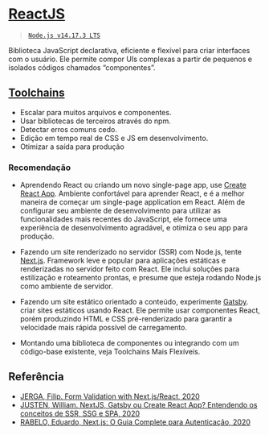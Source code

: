 # [ReactJS](https://reactjs.org/)
> [`Node.js v14.17.3 LTS`](https://nodejs.org/dist/latest-v14.x/docs/api/)

Biblioteca JavaScript declarativa, eficiente e flexível para criar interfaces com o usuário. 
Ele permite compor UIs complexas a partir de pequenos e isolados códigos chamados “componentes”.


## [Toolchains](https://reactjs.org/docs/create-a-new-react-app.html)

* Escalar para muitos arquivos e componentes.
* Usar bibliotecas de terceiros através do npm.
* Detectar erros comuns cedo.
* Edição em tempo real de CSS e JS em desenvolvimento.
* Otimizar a saída para produção

### Recomendação
* Aprendendo React ou criando um novo single-page app, use [Create React App](https://create-react-app.dev/).
Ambiente confortável para aprender React, e é a melhor maneira de começar um single-page application em React. 
Além de configurar seu ambiente de desenvolvimento para utilizar as funcionalidades mais recentes do JavaScript, ele fornece uma experiência de desenvolvimento agradável, e otimiza o seu app para produção.

* Fazendo um site renderizado no servidor (SSR) com Node.js, tente [Next.js](https://nextjs.org/).
Framework leve e popular para aplicações estáticas e renderizadas no servidor feito com React. 
Ele inclui soluções para estilização e roteamento prontas, e presume que esteja rodando Node.js como ambiente de servidor.

* Fazendo um site estático orientado a conteúdo, experimente [Gatsby](https://www.gatsbyjs.com/).
criar sites estáticos usando React. Ele permite usar componentes React, porém produzindo HTML e CSS pré-renderizado para garantir a velocidade mais rápida possível de carregamento.

* Montando uma biblioteca de componentes ou integrando com um código-base existente, veja Toolchains Mais Flexíveis.


## Referência

* [JERGA, Filip. Form Validation with Next.js/React, 2020](https://codeburst.io/form-validation-with-next-js-react-part-1-ecceb50bc209)
* [JUSTEN, William. NextJS, Gatsby ou Create React App? Entendendo os conceitos de SSR, SSG e SPA, 2020](https://willianjusten.com.br/nextjs-gatsby-ou-create-react-app-entendendo-os-conceitos-de-ssr-ssg-e-spa)
* [RABELO, Eduardo, Next.js: O Guia Complete para Autenticação, 2020](https://oieduardorabelo.medium.com/next-js-o-guia-complete-para-autentica%C3%A7%C3%A3o-5e801b8a09af)

